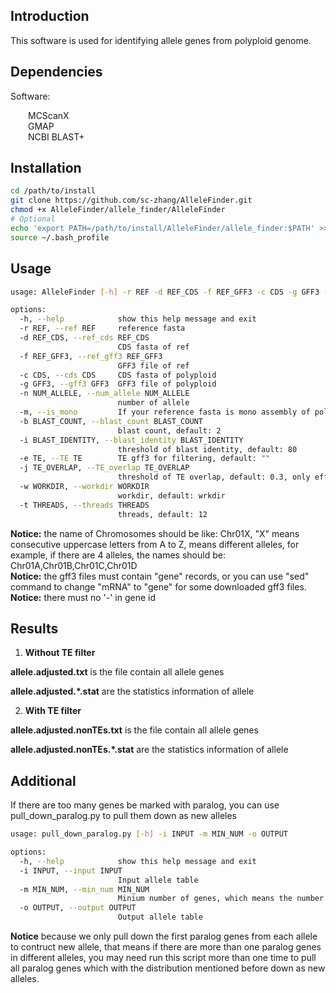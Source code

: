 ## Introduction

This software is used for identifying allele genes from polyploid genome.

## Dependencies

Software:

&ensp;&ensp;&ensp;&ensp;MCScanX  
&ensp;&ensp;&ensp;&ensp;GMAP  
&ensp;&ensp;&ensp;&ensp;NCBI BLAST+

## Installation

```bash
cd /path/to/install
git clone https://github.com/sc-zhang/AlleleFinder.git
chmod +x AlleleFinder/allele_finder/AlleleFinder
# Optional
echo 'export PATH=/path/to/install/AlleleFinder/allele_finder:$PATH' >> ~/.bash_profile
source ~/.bash_profile
```

## Usage

```bash
usage: AlleleFinder [-h] -r REF -d REF_CDS -f REF_GFF3 -c CDS -g GFF3 -n NUM_ALLELE [-m] [-b BLAST_COUNT] [-i BLAST_IDENTITY] [-e TE] [-j TE_OVERLAP] [-w WORKDIR] [-t THREADS]

options:
  -h, --help            show this help message and exit
  -r REF, --ref REF     reference fasta
  -d REF_CDS, --ref_cds REF_CDS
                        CDS fasta of ref
  -f REF_GFF3, --ref_gff3 REF_GFF3
                        GFF3 file of ref
  -c CDS, --cds CDS     CDS fasta of polyploid
  -g GFF3, --gff3 GFF3  GFF3 file of polyploid
  -n NUM_ALLELE, --num_allele NUM_ALLELE
                        number of allele
  -m, --is_mono         If your reference fasta is mono assembly of polyploid, add this argument
  -b BLAST_COUNT, --blast_count BLAST_COUNT
                        blast count, default: 2
  -i BLAST_IDENTITY, --blast_identity BLAST_IDENTITY
                        threshold of blast identity, default: 80
  -e TE, --TE TE        TE gff3 for filtering, default: ""
  -j TE_OVERLAP, --TE_overlap TE_OVERLAP
                        threshold of TE overlap, default: 0.3, only effect when TE is not NULL
  -w WORKDIR, --workdir WORKDIR
                        workdir, default: wrkdir
  -t THREADS, --threads THREADS
                        threads, default: 12
```

**Notice:** the name of Chromosomes should be like: Chr01X, "X" means consecutive uppercase letters from A to Z, means
different alleles, for example, if there are 4 alleles, the names should be: Chr01A,Chr01B,Chr01C,Chr01D  
**Notice:** the gff3 files must contain "gene" records, or you can use "sed" command to change "mRNA" to "gene" for some
downloaded gff3 files.  
**Notice:** there must no '-' in gene id

## Results

1. **Without TE filter**

**allele.adjusted.txt** is the file contain all allele genes

**allele.adjusted.*.stat** are the statistics information of allele

2. **With TE filter**

**allele.adjusted.nonTEs.txt** is the file contain all allele genes

**allele.adjusted.nonTEs.*.stat** are the statistics information of allele

## Additional

If there are too many genes be marked with paralog, you can use pull_down_paralog.py to pull them down as new alleles

```bash
usage: pull_down_paralog.py [-h] -i INPUT -m MIN_NUM -o OUTPUT

options:
  -h, --help            show this help message and exit
  -i INPUT, --input INPUT
                        Input allele table
  -m MIN_NUM, --min_num MIN_NUM
                        Minium number of genes, which means the number of genes marked as paralog that distribute in different allele should be pulled down as new allele genes
  -o OUTPUT, --output OUTPUT
                        Output allele table
```

**Notice** because we only pull down the first paralog genes from each allele to contruct new allele, that means if
there are more than one paralog genes in different alleles, you may need run this script more than one time to pull all
paralog genes which with the distribution mentioned before down as new alleles.